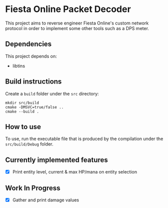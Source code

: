 # Fiesta Online Packet Decoder

This project aims to reverse engineer Fiesta Online's custom network protocol in order to implement some other tools such as a DPS meter.

## Dependencies

This project depends on:
* libtins

## Build instructions

Create a `build` folder under the `src` directory:

```
mkdir src/build
cmake -DMSVC=true/false ..
cmake --build .
```

## How to use

To use, run the executable file that is produced by the compilation under the `src/build/Debug` folder.

## Currently implemented features

- [x] Print entity level, current & max HP/mana on entity selection

## Work In Progress

- [x] Gather and print damage values

